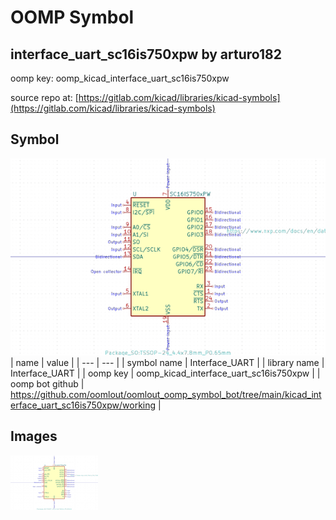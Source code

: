 # OOMP Symbol  
## interface_uart_sc16is750xpw  by arturo182  
  
oomp key: oomp_kicad_interface_uart_sc16is750xpw  
  
source repo at: [https://gitlab.com/kicad/libraries/kicad-symbols](https://gitlab.com/kicad/libraries/kicad-symbols)  
## Symbol  
  
[![working.png](working_600.png)](working.png)  
| name | value | 
| --- | --- | 
| symbol name | Interface_UART | 
| library name | Interface_UART | 
| oomp key | oomp_kicad_interface_uart_sc16is750xpw | 
| oomp bot github | https://github.com/oomlout/oomlout_oomp_symbol_bot/tree/main/kicad_interface_uart_sc16is750xpw/working | 
## Images  
  
[![working.png](working_140.png)](working.png)  
